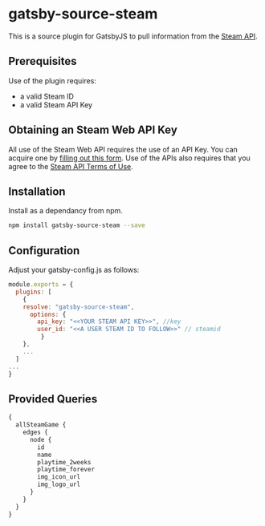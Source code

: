 # gatsby-source-steam
This is a source plugin for GatsbyJS to pull information from the [Steam API](https://developer.valvesoftware.com/wiki/Steam_Web_API).

## Prerequisites
Use of the plugin requires:
 * a valid Steam ID 
 * a valid Steam API Key

## Obtaining an Steam Web API Key
All use of the Steam Web API requires the use of an API Key. You can acquire one by [filling out this form](https://steamcommunity.com/dev/apikey). Use of the APIs also requires that you agree to the [Steam API Terms of Use](https://steamcommunity.com/dev/apiterms).

## Installation
Install as a dependancy from npm.

```sh
npm install gatsby-source-steam --save
```

## Configuration
Adjust your gatsby-config.js as follows:

```js
module.exports = {
  plugins: [
    {
    resolve: "gatsby-source-steam",
      options: {
        api_key: "<<YOUR STEAM API KEY>>", //key
        user_id: "<<A USER STEAM ID TO FOLLOW>>" // steamid
         }
    },
    ...
  ]
...
}
```

## Provided Queries

```graphql
{
  allSteamGame {
    edges {
      node {
        id
        name
        playtime_2weeks
        playtime_forever
        img_icon_url
        img_logo_url
      }
    }
  }
}
```
